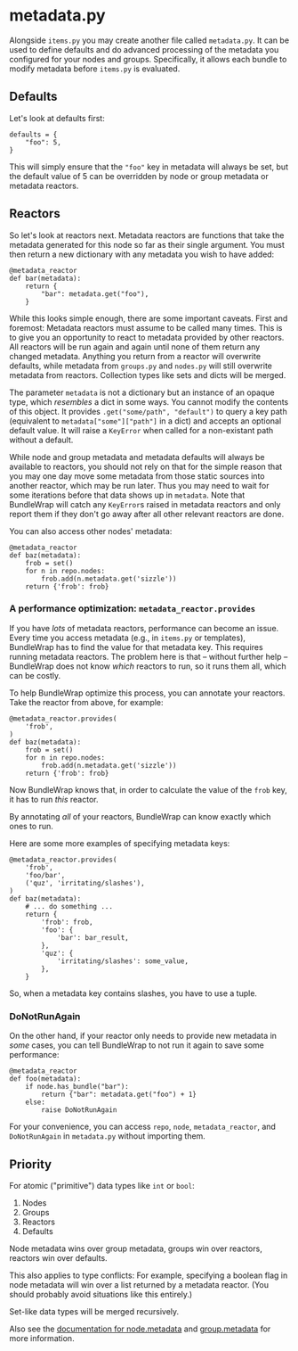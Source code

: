 # metadata.py

Alongside `items.py` you may create another file called `metadata.py`. It can be used to define defaults and do advanced processing of the metadata you configured for your nodes and groups. Specifically, it allows each bundle to modify metadata before `items.py` is evaluated.


## Defaults

Let's look at defaults first:

	defaults = {
	    "foo": 5,
	}

This will simply ensure that the `"foo"` key in metadata will always be set, but the default value of 5 can be overridden by node or group metadata or metadata reactors.


## Reactors

So let's look at reactors next. Metadata reactors are functions that take the metadata generated for this node so far as their single argument. You must then return a new dictionary with any metadata you wish to have added:

	@metadata_reactor
	def bar(metadata):
	    return {
	        "bar": metadata.get("foo"),
	    }

While this looks simple enough, there are some important caveats. First and foremost: Metadata reactors must assume to be called many times. This is to give you an opportunity to react to metadata provided by other reactors. All reactors will be run again and again until none of them return any changed metadata. Anything you return from a reactor will overwrite defaults, while metadata from `groups.py` and `nodes.py` will still overwrite metadata from reactors. Collection types like sets and dicts will be merged.

The parameter `metadata` is not a dictionary but an instance of an opaque type, which *resembles* a dict in some ways. You cannot modify the contents of this object. It provides `.get("some/path", "default")` to query a key path (equivalent to `metadata["some"]["path"]` in a dict) and accepts an optional default value. It will raise a `KeyError` when called for a non-existant path without a default.

While node and group metadata and metadata defaults will always be available to reactors, you should not rely on that for the simple reason that you may one day move some metadata from those static sources into another reactor, which may be run later. Thus you may need to wait for some iterations before that data shows up in `metadata`. Note that BundleWrap will catch any `KeyError`s raised in metadata reactors and only report them if they don't go away after all other relevant reactors are done.

You can also access other nodes' metadata:

	@metadata_reactor
	def baz(metadata):
	    frob = set()
	    for n in repo.nodes:
	        frob.add(n.metadata.get('sizzle'))
	    return {'frob': frob}


### A performance optimization: <code>metadata_reactor.provides</code>

If you have *lots* of metadata reactors, performance can become an issue. Every time you access metadata (e.g., in `items.py` or templates), BundleWrap has to find the value for that metadata key. This requires running metadata reactors. The problem here is that – without further help – BundleWrap does not know *which* reactors to run, so it runs them all, which can be costly.

To help BundleWrap optimize this process, you can annotate your reactors. Take the reactor from above, for example:

	@metadata_reactor.provides(
	    'frob',
	)
	def baz(metadata):
	    frob = set()
	    for n in repo.nodes:
	        frob.add(n.metadata.get('sizzle'))
	    return {'frob': frob}

Now BundleWrap knows that, in order to calculate the value of the `frob` key, it has to run *this* reactor.

By annotating *all* of your reactors, BundleWrap can know exactly which ones to run.

Here are some more examples of specifying metadata keys:

	@metadata_reactor.provides(
	    'frob',
	    'foo/bar',
	    ('quz', 'irritating/slashes'),
	)
	def baz(metadata):
	    # ... do something ...
	    return {
	        'frob': frob,
	        'foo': {
	            'bar': bar_result,
	        },
	        'quz': {
	            'irritating/slashes': some_value,
	        },
	    }

So, when a metadata key contains slashes, you have to use a tuple.


### DoNotRunAgain

On the other hand, if your reactor only needs to provide new metadata in *some* cases, you can tell BundleWrap to not run it again to save some performance:

	@metadata_reactor
	def foo(metadata):
	    if node.has_bundle("bar"):
	        return {"bar": metadata.get("foo") + 1}
	    else:
	        raise DoNotRunAgain


<div class="alert alert-info">For your convenience, you can access <code>repo</code>, <code>node</code>, <code>metadata_reactor</code>, and <code>DoNotRunAgain</code> in <code>metadata.py</code> without importing them.</div>


## Priority

For atomic ("primitive") data types like `int` or `bool`:

1.  Nodes
2.  Groups
3.  Reactors
4.  Defaults

Node metadata wins over group metadata, groups win over reactors, reactors win over defaults.

This also applies to type conflicts: For example, specifying a boolean flag in node metadata will win over a list returned by a metadata reactor. (You should probably avoid situations like this entirely.)

Set-like data types will be merged recursively.

<div class="alert alert-info">Also see the <a href="../nodes.py#metadata">documentation for node.metadata</a> and <a href="../groups.py#metadata">group.metadata</a> for more information.</div>
